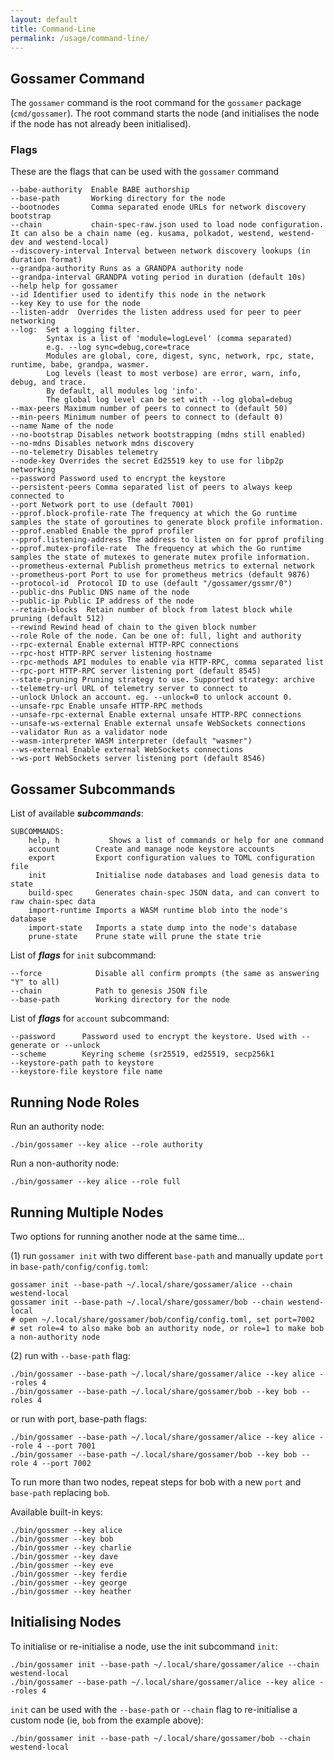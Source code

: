 ```yaml
---
layout: default
title: Command-Line
permalink: /usage/command-line/
---
```


## Gossamer Command

The `gossamer` command is the root command for the `gossamer` package (`cmd/gossamer`). The root command starts the node (and initialises the node if the node has not already been initialised).

### Flags

These are the flags that can be used with the `gossamer` command

```
--babe-authority  Enable BABE authorship
--base-path       Working directory for the node
--bootnodes       Comma separated enode URLs for network discovery bootstrap
--chain           chain-spec-raw.json used to load node configuration. It can also be a chain name (eg. kusama, polkadot, westend, westend-dev and westend-local)
--discovery-interval Interval between network discovery lookups (in duration format)
--grandpa-authority Runs as a GRANDPA authority node
--grandpa-interval GRANDPA voting period in duration (default 10s)
--help help for gossamer
--id Identifier used to identify this node in the network
--key Key to use for the node
--listen-addr  Overrides the listen address used for peer to peer networking
--log:  Set a logging filter.
	    Syntax is a list of 'module=logLevel' (comma separated)
	    e.g. --log sync=debug,core=trace
	    Modules are global, core, digest, sync, network, rpc, state, runtime, babe, grandpa, wasmer.
	    Log levels (least to most verbose) are error, warn, info, debug, and trace.
	    By default, all modules log 'info'.
	    The global log level can be set with --log global=debug
--max-peers Maximum number of peers to connect to (default 50)
--min-peers Minimum number of peers to connect to (default 0)
--name Name of the node
--no-bootstrap Disables network bootstrapping (mdns still enabled)
--no-mdns Disables network mdns discovery
--no-telemetry Disables telemetry
--node-key Overrides the secret Ed25519 key to use for libp2p networking
--password Password used to encrypt the keystore
--persistent-peers Comma separated list of peers to always keep connected to
--port Network port to use (default 7001)
--pprof.block-profile-rate The frequency at which the Go runtime samples the state of goroutines to generate block profile information.
--pprof.enabled Enable the pprof profiler
--pprof.listening-address The address to listen on for pprof profiling
--pprof.mutex-profile-rate  The frequency at which the Go runtime samples the state of mutexes to generate mutex profile information.
--prometheus-external Publish prometheus metrics to external network
--prometheus-port Port to use for prometheus metrics (default 9876)
--protocol-id  Protocol ID to use (default "/gossamer/gssmr/0")
--public-dns Public DNS name of the node
--public-ip Public IP address of the node
--retain-blocks  Retain number of block from latest block while pruning (default 512)
--rewind Rewind head of chain to the given block number
--role Role of the node. Can be one of: full, light and authority
--rpc-external Enable external HTTP-RPC connections
--rpc-host HTTP-RPC server listening hostname
--rpc-methods API modules to enable via HTTP-RPC, comma separated list
--rpc-port HTTP-RPC server listening port (default 8545)
--state-pruning Pruning strategy to use. Supported strategy: archive
--telemetry-url URL of telemetry server to connect to
--unlock Unlock an account. eg. --unlock=0 to unlock account 0.
--unsafe-rpc Enable unsafe HTTP-RPC methods
--unsafe-rpc-external Enable external unsafe HTTP-RPC connections
--unsafe-ws-external Enable external unsafe WebSockets connections
--validator Run as a validator node
--wasm-interpreter WASM interpreter (default "wasmer")
--ws-external Enable external WebSockets connections
--ws-port WebSockets server listening port (default 8546)
```

## Gossamer Subcommands

List of available ***subcommands***:

```
SUBCOMMANDS:
    help, h           Shows a list of commands or help for one command
    account        Create and manage node keystore accounts
    export         Export configuration values to TOML configuration file
    init           Initialise node databases and load genesis data to state
    build-spec     Generates chain-spec JSON data, and can convert to raw chain-spec data
    import-runtime Imports a WASM runtime blob into the node's database
    import-state   Imports a state dump into the node's database
    prune-state    Prune state will prune the state trie
```

List of ***flags*** for `init` subcommand:

```
--force            Disable all confirm prompts (the same as answering "Y" to all)
--chain            Path to genesis JSON file
--base-path        Working directory for the node
```

List of ***flags*** for `account` subcommand:

```
--password      Password used to encrypt the keystore. Used with --generate or --unlock
--scheme        Keyring scheme (sr25519, ed25519, secp256k1
--keystore-path path to keystore
--keystore-file keystore file name
```

## Running Node Roles

Run an authority node:
```
./bin/gossamer --key alice --role authority
```

Run a non-authority node:
```
./bin/gossamer --key alice --role full
```

## Running Multiple Nodes

Two options for running another node at the same time...

(1) run `gossamer init` with two different `base-path` and manually update `port` in `base-path/config/config.toml`:
```
gossamer init --base-path ~/.local/share/gossamer/alice --chain westend-local
gossamer init --base-path ~/.local/share/gossamer/bob --chain westend-local
# open ~/.local/share/gossamer/bob/config/config.toml, set port=7002
# set role=4 to also make bob an authority node, or role=1 to make bob a non-authority node
```

(2) run with `--base-path` flag:
```
./bin/gossamer --base-path ~/.local/share/gossamer/alice --key alice --roles 4
./bin/gossamer --base-path ~/.local/share/gossamer/bob --key bob --roles 4
```

or run with port, base-path flags:
```
./bin/gossamer --base-path ~/.local/share/gossamer/alice --key alice --role 4 --port 7001
./bin/gossamer --base-path ~/.local/share/gossamer/bob --key bob --role 4 --port 7002
```

To run more than two nodes, repeat steps for bob with a new `port` and `base-path` replacing `bob`.

Available built-in keys:
```
./bin/gossmer --key alice
./bin/gossmer --key bob
./bin/gossmer --key charlie
./bin/gossmer --key dave
./bin/gossmer --key eve
./bin/gossmer --key ferdie
./bin/gossmer --key george
./bin/gossmer --key heather
```

## Initialising Nodes

To initialise or re-initialise a node, use the init subcommand `init`:
```
./bin/gossamer init --base-path ~/.local/share/gossamer/alice --chain westend-local
./bin/gossamer --base-path ~/.local/share/gossamer/alice --key alice --roles 4
```

`init` can be used with the `--base-path` or `--chain` flag to re-initialise a custom node (ie, `bob` from the example above):
```
./bin/gossamer init --base-path ~/.local/share/gossamer/bob --chain westend-local
```
